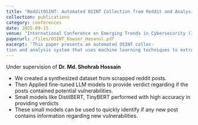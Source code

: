 ```yaml
---
title: "RedditOSINT: Automated OSINT Collection from Reddit and Analysis Using Machine Learning"
collection: publications
category: conferences
date: 2025-09-15
venue: "International Conference on Emerging Trends in Cybersecurity (ICETCS 2025)"
paperurl: /files/OSINT_Kowser_Hasanul.pdf
excerpt: 'This paper presents an automated OSINT collec-
tion and analysis system that uses machine learning techniques to extract security-related information from Reddit and then finds out if certain post contains information about security vulnerability.'
---
```

Under supervision of **Dr. Md. Shohrab Hossain**

* We created a synthesized dataset from scrapped reddit posts.
* Then Applied fine-tuned LLM models to provide
  verdict regarding if the posts contained potential vulnerabilities.
* Small models like DistilBERT, TinyBERT performed with high accuracy in providing verdicts
* These small models can be used to quickly identify if any new post contains information regarding new vulnerabilities.
